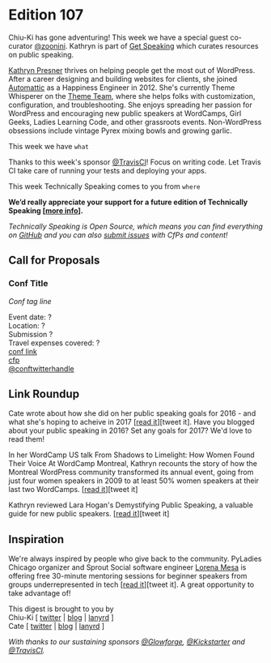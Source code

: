 # Edition 107

Chiu-Ki has gone adventuring! This week we have a special guest co-curator [@zoonini](http://twitter.con/zoonini). Kathryn is part of [Get Speaking](https://getspeak.in/) which curates resources on public speaking.

[Kathryn Presner](https://kpresner.com/) thrives on helping people get the most out of WordPress. After a career designing and building websites for clients, she joined [Automattic](https://automattic.com/) as a Happiness Engineer in 2012. She's currently Theme Whisperer on the [Theme Team](https://themeshaper.com/), where she helps folks with customization, configuration, and troubleshooting. She enjoys spreading her passion for WordPress and encouraging new public speakers at WordCamps, Girl Geeks, Ladies Learning Code, and other grassroots events. Non-WordPress obsessions include vintage Pyrex mixing bowls and growing garlic.

This week we have `what`

Thanks to this week's sponsor [@TravisCI](http://twitter.com/travisci)! Focus on writing code. Let Travis CI take care of running your tests and deploying your apps.

This week Technically Speaking comes to you from `where`

**We’d really appreciate your support for a future edition of Technically Speaking [[more info](http://www.techspeak.email/sponsorship/)].**  

*Technically Speaking is Open Source, which means you can find everything on [GitHub](https://github.com/catehstn/technically-speaking/) and you can also [submit issues](https://github.com/catehstn/technically-speaking/issues/new) with CfPs and content!*  

## Call for Proposals

### Conf Title  
*Conf tag line*

Event date: ?  
Location: ?  
Submission ?  
Travel expenses covered: ?  
[conf link](?)  
[cfp](?)  
[@conftwitterhandle](?)



## Link Roundup

Cate wrote about how she did on her public speaking goals for 2016 - and what she's hoping to acheive in 2017 [[read it](https://cate.blog/2016/12/15/2016-speaking-and-2017-goals/)][tweet it]. Have you blogged about your public speaking in 2016? Set any goals for 2017? We'd love to read them!

In her WordCamp US talk From Shadows to Limelight: How Women Found Their Voice At WordCamp Montreal, Kathryn recounts the story of how the Montreal WordPress community transformed its annual event, going from just four women speakers in 2009 to at least 50% women speakers at their last two WordCamps. [[read it](https://kpresner.com/2016/12/12/women-wordcamp-montreal/)][tweet it]

Kathryn reviewed Lara Hogan's Demystifying Public Speaking, a valuable guide for new public speakers. [[read it](https://getspeak.in/2016/12/17/demystifying-public-speaking/)][tweet it]

## Inspiration

We're always inspired by people who give back to the community. PyLadies Chicago organizer and Sprout Social software engineer [Lorena Mesa](http://lorenamesa.com/) is offering free 30-minute mentoring sessions for beginner speakers from groups underrepresented in tech [[read it](https://goo.gl/tngkmk)][tweet it]. A great opportunity to take advantage of!


This digest is brought to you by  
Chiu-Ki [ [twitter](https://twitter.com/chiuki) | [blog](http://blog.sqisland.com/) | [lanyrd](http://lanyrd.com/profile/chiuki/) ]  
Cate [ [twitter](https://twitter.com/catehstn) | [blog](http://www.catehuston.com/blog/) | [lanyrd](http://lanyrd.com/profile/catehstn/) ]

*With thanks to our sustaining sponsors [@Glowforge](http://twitter.com/glowforge), [@Kickstarter](http://twitter.com/kickstarter) and [@TravisCI](http://twitter.com/travisci).*
